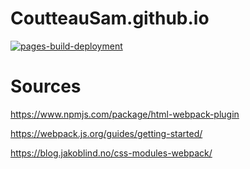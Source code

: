 # CoutteauSam.github.io

[![pages-build-deployment](https://github.com/CoutteauSam/CoutteauSam.github.io/actions/workflows/pages/pages-build-deployment/badge.svg)](https://github.com/CoutteauSam/CoutteauSam.github.io/actions/workflows/pages/pages-build-deployment)

# Sources

https://www.npmjs.com/package/html-webpack-plugin

https://webpack.js.org/guides/getting-started/

https://blog.jakoblind.no/css-modules-webpack/